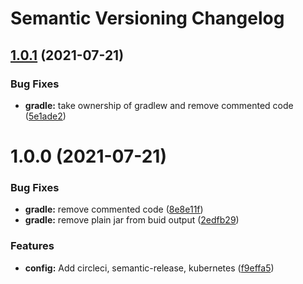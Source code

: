 # Semantic Versioning Changelog

## [1.0.1](https://github.com/JayDamon/setzer-account-service/compare/v1.0.0...v1.0.1) (2021-07-21)


### Bug Fixes

* **gradle:** take ownership of gradlew and remove commented code ([5e1ade2](https://github.com/JayDamon/setzer-account-service/commit/5e1ade20604e729373ef9c44d509e1705440966c))

# 1.0.0 (2021-07-21)


### Bug Fixes

* **gradle:** remove commented code ([8e8e11f](https://github.com/JayDamon/setzer-account-service/commit/8e8e11fc16aa8f932dfed4a9d29dda52ca469ad4))
* **gradle:** remove plain jar from buid output ([2edfb29](https://github.com/JayDamon/setzer-account-service/commit/2edfb29887ea578186b28a83b0bc06011dab7573))


### Features

* **config:** Add circleci, semantic-release, kubernetes ([f9effa5](https://github.com/JayDamon/setzer-account-service/commit/f9effa52ac3c3d9aaa27aa953ef8bc9c963849fb))
